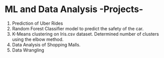 # ML and Data Analysis -Projects-
1. Prediction of Uber Rides 
2. Random Forest Classifier model to predict the safety of the car.
3. K-Means clustering on Iris.csv dataset. Determined number of clusters 
using the elbow method.
4. Data Analysis of Shopping Malls.
5. Data Wrangling 
